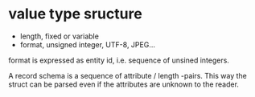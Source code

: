 # value type sructure

- length, fixed or variable
- format, unsigned integer, UTF-8, JPEG...

format is expressed as entity id, i.e. sequence of unsined integers.

A record schema is a sequence of attribute / length -pairs. This way the struct can be parsed even if the attributes are unknown to the reader.